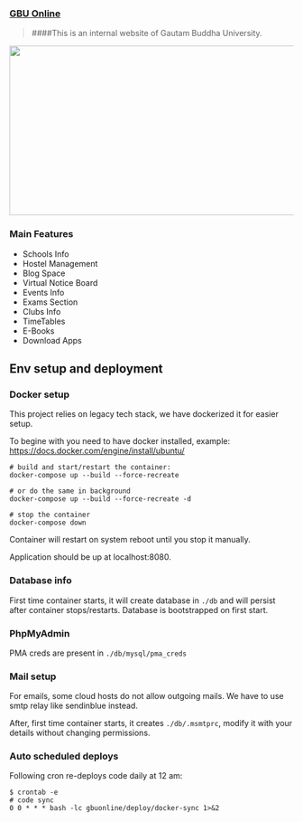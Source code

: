 ### [GBU Online](http://www.gbuonline.in)  
>####This is an internal website of Gautam Buddha University.  
<img src="https://raw.githubusercontent.com/opengbu/gbuonline/master/resources/images/collage.jpeg" height="300" width="800">  
  
### Main Features
* Schools Info
* Hostel Management
* Blog Space
* Virtual Notice Board
* Events Info
* Exams Section
* Clubs Info
* TimeTables
* E-Books
* Download Apps


## Env setup and deployment

### Docker setup

This project relies on legacy tech stack, we have dockerized it for easier setup.

To begine with you need to have docker installed, example: https://docs.docker.com/engine/install/ubuntu/

```
# build and start/restart the container:
docker-compose up --build --force-recreate

# or do the same in background
docker-compose up --build --force-recreate -d

# stop the container
docker-compose down
```

Container will restart on system reboot until you stop it manually.

Application should be up at localhost:8080.

### Database info

First time container starts, it will create database in `./db` and will persist after container stops/restarts. Database is bootstrapped on first start.

### PhpMyAdmin

PMA creds are present in `./db/mysql/pma_creds`

### Mail setup

For emails, some cloud hosts do not allow outgoing mails. We have to use smtp relay like sendinblue instead.

After, first time container starts, it creates `./db/.msmtprc`, modify it with your details without changing permissions.

### Auto scheduled deploys
Following cron re-deploys code daily at 12 am:
```
$ crontab -e
# code sync
0 0 * * * bash -lc gbuonline/deploy/docker-sync 1>&2
```
